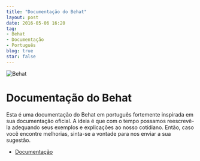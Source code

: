 ```yaml
---
title: "Documentação do Behat"
layout: post
date: 2016-05-06 16:20
tag:
- Behat
- Documentação
- Português
blog: true
star: false
---
```


![Behat](https://dl.dropboxusercontent.com/u/282797/behat/behat.png)

Documentação do Behat
=====================

Esta é uma documentação do Behat em português fortemente inspirada em sua documentação oficial.
A ideia é que com o tempo possamos reescrevê-la adequando seus exemplos e explicações ao nosso cotidiano.
Então, caso você encontre melhorias, sinta-se a vontade para nos enviar a sua sugestão.

* [Documentação](http://docbehat.readthedocs.io)

